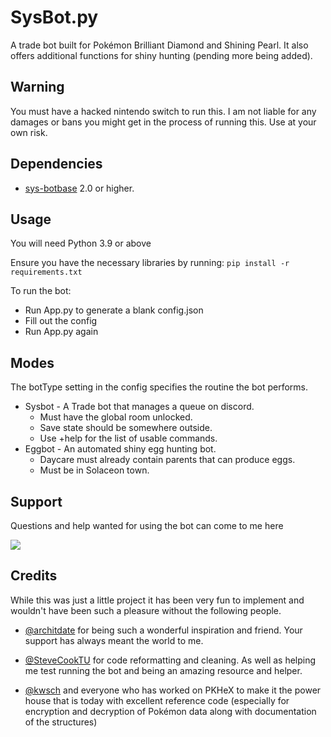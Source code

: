 # SysBot.py

A trade bot built for Pokémon Brilliant Diamond and Shining Pearl. It also offers additional functions for shiny hunting (pending more being added).

## Warning

You must have a hacked nintendo switch to run this. I am not liable for any damages or bans you might get in the process of running this. Use at your own risk.

## Dependencies

- [sys-botbase](https://github.com/olliz0r/sys-botbase/releases) 2.0 or higher.

## Usage
You will need Python 3.9 or above


Ensure you have the necessary libraries by running:
`pip install -r requirements.txt`

To run the bot:
- Run App.py to generate a blank config.json
- Fill out the config
- Run App.py again

## Modes

The botType setting in the config specifies the routine the bot performs.
- Sysbot - A Trade bot that manages a queue on discord.
  * Must have the global room unlocked. 
  * Save state should be somewhere outside.
  * Use +help for the list of usable commands.
- Eggbot - An automated shiny egg hunting bot.
  * Daycare must already contain parents that can produce eggs.
  * Must be in Solaceon town.

## Support

Questions and help wanted for using the bot can come to me here

[<img src="https://discordapp.com/api/guilds/680260945666113591/widget.png?style=banner2">](https://discord.gg/Yh9hBYt)


## Credits

While this was just a little project it has been very fun to implement and wouldn't have been such a pleasure without the following people.


- [@architdate](https://github.com/architdate) for being such a wonderful inspiration and friend. Your support has always meant the world to me.

- [@SteveCookTU](https://github.com/SteveCookTU) for code reformatting and cleaning. As well as helping me test running the bot and being an amazing resource and helper.

- [@kwsch](https://github.com/kwsch) and everyone who has worked on PKHeX to make it the power house that is today with excellent reference code (especially for encryption and decryption of Pokémon data along with documentation of the structures)
